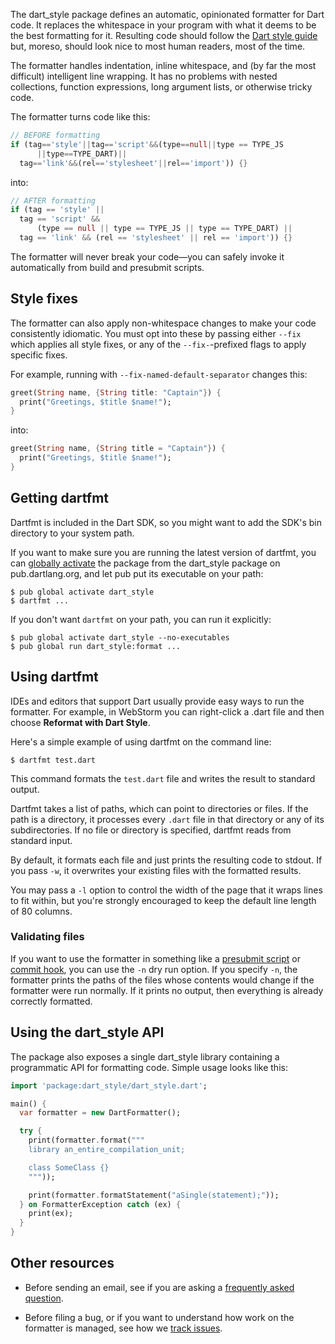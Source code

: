 The dart_style package defines an automatic, opinionated formatter for Dart
code. It replaces the whitespace in your program with what it deems to be the
best formatting for it. Resulting code should follow the [Dart style guide][]
but, moreso, should look nice to most human readers, most of the time.

[dart style guide]: https://www.dartlang.org/guides/language/effective-dart/style

The formatter handles indentation, inline whitespace, and
(by far the most difficult) intelligent line wrapping.
It has no problems with nested collections, function
expressions, long argument lists, or otherwise tricky code.

The formatter turns code like this:

```dart
// BEFORE formatting
if (tag=='style'||tag=='script'&&(type==null||type == TYPE_JS
      ||type==TYPE_DART)||
  tag=='link'&&(rel=='stylesheet'||rel=='import')) {}
```

into:

```dart
// AFTER formatting
if (tag == 'style' ||
  tag == 'script' &&
      (type == null || type == TYPE_JS || type == TYPE_DART) ||
  tag == 'link' && (rel == 'stylesheet' || rel == 'import')) {}
```

The formatter will never break your code&mdash;you can safely invoke it
automatically from build and presubmit scripts.

## Style fixes

The formatter can also apply non-whitespace changes to make your code
consistently idiomatic. You must opt into these by passing either `--fix` which
applies all style fixes, or any of the `--fix-`-prefixed flags to apply
specific fixes.

For example, running with `--fix-named-default-separator` changes this:

```dart
greet(String name, {String title: "Captain"}) {
  print("Greetings, $title $name!");
}
```

into:

```dart
greet(String name, {String title = "Captain"}) {
  print("Greetings, $title $name!");
}
```

## Getting dartfmt

Dartfmt is included in the Dart SDK, so you might want to add the SDK's bin
directory to your system path.

If you want to make sure you are running the latest version of dartfmt,
you can [globally activate][] the package from the dart_style package
on pub.dartlang.org, and let pub put its executable on your path:

    $ pub global activate dart_style
    $ dartfmt ...

[globally activate]: https://www.dartlang.org/tools/pub/cmd/pub-global.html

If you don't want `dartfmt` on your path, you can run it explicitly:

    $ pub global activate dart_style --no-executables
    $ pub global run dart_style:format ...

## Using dartfmt

IDEs and editors that support Dart usually provide easy ways to run the
formatter. For example, in WebStorm you can right-click a .dart file
and then choose **Reformat with Dart Style**.

Here's a simple example of using dartfmt on the command line:

    $ dartfmt test.dart

This command formats the `test.dart` file and writes the result to
standard output.

Dartfmt takes a list of paths, which can point to directories or files.
If the path is a directory, it processes every `.dart` file in that directory
or any of its subdirectories.
If no file or directory is specified, dartfmt reads from standard input.

By default, it formats each file and just prints the resulting code to stdout.
If you pass `-w`, it overwrites your existing files with the
formatted results.

You may pass a `-l` option to control the width of the page that it
wraps lines to fit within, but you're strongly encouraged to keep the default
line length of 80 columns.

### Validating files

If you want to use the formatter in something like a [presubmit script][] or
[commit hook][], you can use the `-n` dry run option. If you specify `-n`, the
formatter prints the paths of the files whose contents would change if the
formatter were run normally. If it prints no output, then everything is already
correctly formatted.

[presubmit script]: http://www.chromium.org/developers/how-tos/depottools/presubmit-scripts
[commit hook]: http://git-scm.com/book/en/v2/Customizing-Git-Git-Hooks

## Using the dart_style API

The package also exposes a single dart_style library containing a programmatic
API for formatting code. Simple usage looks like this:
```dart
import 'package:dart_style/dart_style.dart';

main() {
  var formatter = new DartFormatter();

  try {
    print(formatter.format("""
    library an_entire_compilation_unit;

    class SomeClass {}
    """));

    print(formatter.formatStatement("aSingle(statement);"));
  } on FormatterException catch (ex) {
    print(ex);
  }
}
```
## Other resources

* Before sending an email, see if you are asking a
  [frequently asked question][faq].

* Before filing a bug, or if you want to understand how work on the
  formatter is managed, see how we [track issues][].

[faq]: https://github.com/dart-lang/dart_style/wiki/FAQ
[track issues]: https://github.com/dart-lang/dart_style/wiki/Tracking-issues
